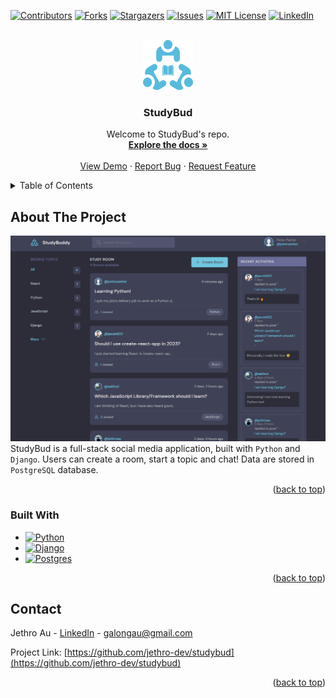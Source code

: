 <!-- Improved compatibility of back to top link: See: https://github.com/othneildrew/Best-README-Template/pull/73 -->

<a name="readme-top"></a>

<!--
*** Thanks for checking out the Best-README-Template. If you have a suggestion
*** that would make this better, please fork the repo and create a pull request
*** or simply open an issue with the tag "enhancement".
*** Don't forget to give the project a star!
*** Thanks again! Now go create something AMAZING! :D
-->

<!-- PROJECT SHIELDS -->
<!--
*** I'm using markdown "reference style" links for readability.
*** Reference links are enclosed in brackets [ ] instead of parentheses ( ).
*** See the bottom of this document for the declaration of the reference variables
*** for contributors-url, forks-url, etc. This is an optional, concise syntax you may use.
*** https://www.markdownguide.org/basic-syntax/#reference-style-links
-->

[![Contributors][contributors-shield]][contributors-url]
[![Forks][forks-shield]][forks-url]
[![Stargazers][stars-shield]][stars-url]
[![Issues][issues-shield]][issues-url]
[![MIT License][license-shield]][license-url]
[![LinkedIn][linkedin-shield]][linkedin-url]

<!-- PROJECT LOGO -->
<br />
<div align="center">
  <a href="https://github.com/jethro-dev/studybud">
    <img src="/static/images/logo.svg" alt="Logo" width="80" height="80">
  </a>

<h3 align="center">StudyBud</h3>

  <p align="center">
    Welcome to StudyBud's repo.
    <br />
    <a href="https://github.com/jethro-dev/studybud"><strong>Explore the docs »</strong></a>
    <br />
    <br />
    <a href="https://studybud.vercel.app">View Demo</a>
    ·
    <a href="https://github.com/jethro-dev/studybud/issues">Report Bug</a>
    ·
    <a href="https://github.com/jethro-dev/studybud/issues">Request Feature</a>
  </p>
</div>

<!-- TABLE OF CONTENTS -->
<details>
  <summary>Table of Contents</summary>
  <ol>
    <li>
      <a href="#about-the-project">About The Project</a>
      <ul>
        <li><a href="#built-with">Built With</a></li>
      </ul>
    </li>
    <li>
      <a href="#getting-started">Getting Started</a>
      <ul>
        <li><a href="#prerequisites">Prerequisites</a></li>
        <li><a href="#installation">Installation</a></li>
      </ul>
    </li>
    <li><a href="#contact">Contact</a></li>
  </ol>
</details>

<!-- ABOUT THE PROJECT -->

## About The Project

[![StudyBud Screenshot][product-screenshot]](https://studybud-jethro.up.railway.app/)
StudyBud is a full-stack social media application, built with `Python` and `Django`. Users can create a room, start a topic and chat! Data are stored in `PostgreSQL` database.

<p align="right">(<a href="#readme-top">back to top</a>)</p>

### Built With

- [![Python][python.org]][python-url]
- [![Django][django.com]][django-url]
- [![Postgres][postgres.com]][postgres-url]

<p align="right">(<a href="#readme-top">back to top</a>)</p>

<!-- CONTACT -->

## Contact

Jethro Au - [LinkedIn](https://www.linkedin.com/in/galongau/) - galongau@gmail.com

Project Link: [https://github.com/jethro-dev/studybud](https://github.com/jethro-dev/studybud)

<p align="right">(<a href="#readme-top">back to top</a>)</p>

<!-- MARKDOWN LINKS & IMAGES -->
<!-- https://www.markdownguide.org/basic-syntax/#reference-style-links -->

[contributors-shield]: https://img.shields.io/github/contributors/jethro-dev/studybud.svg?style=for-the-badge
[contributors-url]: https://github.com/jethro-dev/studybud/graphs/contributors
[forks-shield]: https://img.shields.io/github/forks/jethro-dev/studybud.svg?style=for-the-badge
[forks-url]: https://github.com/jethro-dev/studybud/network/members
[stars-shield]: https://img.shields.io/github/stars/jethro-dev/studybud.svg?style=for-the-badge
[stars-url]: https://github.com/jethro-dev/studybud/stargazers
[issues-shield]: https://img.shields.io/github/issues/jethro-dev/studybud.svg?style=for-the-badge
[issues-url]: https://github.com/jethro-dev/studybud/issues
[license-shield]: https://img.shields.io/github/license/jethro-dev/studybud.svg?style=for-the-badge
[license-url]: https://github.com/jethro-dev/studybud/blob/master/LICENSE.txt
[linkedin-shield]: https://img.shields.io/badge/-LinkedIn-black.svg?style=for-the-badge&logo=linkedin&colorB=555
[linkedin-url]: https://www.linkedin.com/in/galongau/
[product-screenshot]: static/images/screenshot.png
[next.js]: https://img.shields.io/badge/next.js-000000?style=for-the-badge&logo=nextdotjs&logoColor=white
[next-url]: https://nextjs.org/
[react.js]: https://img.shields.io/badge/React-20232A?style=for-the-badge&logo=react&logoColor=61DAFB
[react-url]: https://reactjs.org/
[vue.js]: https://img.shields.io/badge/Vue.js-35495E?style=for-the-badge&logo=vuedotjs&logoColor=4FC08D
[vue-url]: https://vuejs.org/
[angular.io]: https://img.shields.io/badge/Angular-DD0031?style=for-the-badge&logo=angular&logoColor=white
[angular-url]: https://angular.io/
[svelte.dev]: https://img.shields.io/badge/Svelte-4A4A55?style=for-the-badge&logo=svelte&logoColor=FF3E00
[svelte-url]: https://svelte.dev/
[laravel.com]: https://img.shields.io/badge/Laravel-FF2D20?style=for-the-badge&logo=laravel&logoColor=white
[laravel-url]: https://laravel.com
[bootstrap.com]: https://img.shields.io/badge/Bootstrap-563D7C?style=for-the-badge&logo=bootstrap&logoColor=white
[bootstrap-url]: https://getbootstrap.com
[jquery.com]: https://img.shields.io/badge/jQuery-0769AD?style=for-the-badge&logo=jquery&logoColor=white
[jquery-url]: https://jquery.com
[tailwindcss.com]: https://img.shields.io/badge/tailwindcss-%2338B2AC.svg?style=for-the-badge&logo=tailwind-css&logoColor=white
[tailwindcss-url]: https://tailwindcss.com
[framer.com]: https://img.shields.io/badge/Framer-black?style=for-the-badge&logo=framer&logoColor=blue
[framer-url]: https://www.framer.com/motion/
[redux.js.org]: https://img.shields.io/badge/redux-%23593d88.svg?style=for-the-badge&logo=redux&logoColor=white
[redux-url]: https://redux.js.org/
[nextjs.org]: https://img.shields.io/badge/Next-black?style=for-the-badge&logo=next.js&logoColor=white
[nextjs-url]: https://nextjs.org/
[typescriptlang.org]: https://img.shields.io/badge/typescript-%23007ACC.svg?style=for-the-badge&logo=typescript&logoColor=white
[typescript-url]: https://www.typescriptlang.org/
[typescriptlang.org]: https://img.shields.io/badge/typescript-%23007ACC.svg?style=for-the-badge&logo=typescript&logoColor=white
[prisma-url]: https://www.prisma.io/
[prisma.io]: https://img.shields.io/badge/Prisma-3982CE?style=for-the-badge&logo=Prisma&logoColor=white
[supabase-url]: https://supabase.com/
[supabase.com]: https://img.shields.io/badge/Supabase-181818?style=for-the-badge&logo=supabase&logoColor=white
[python-url]: https://www.python.org/
[python.org]: https://img.shields.io/badge/Python-3776AB?style=for-the-badge&logo=python&logoColor=white
[django-url]: https://www.djangoproject.com/
[django.com]: https://img.shields.io/badge/Django-092E20?style=for-the-badge&logo=django&logoColor=white
[postgres-url]: https://www.postgresql.org/
[postgres.com]: https://img.shields.io/badge/PostgreSQL-316192?style=for-the-badge&logo=postgresql&logoColor=white
